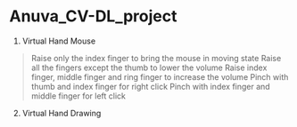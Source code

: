 # Anuva_CV-DL_project

1. Virtual Hand Mouse
> Raise only the index finger to bring the mouse in moving state
> Raise all the fingers except the thumb to lower the volume
> Raise index finger, middle finger and ring finger to increase the volume
> Pinch with thumb and index finger for right click
> Pinch with index finger and middle finger for left click




2. Virtual Hand Drawing
   
